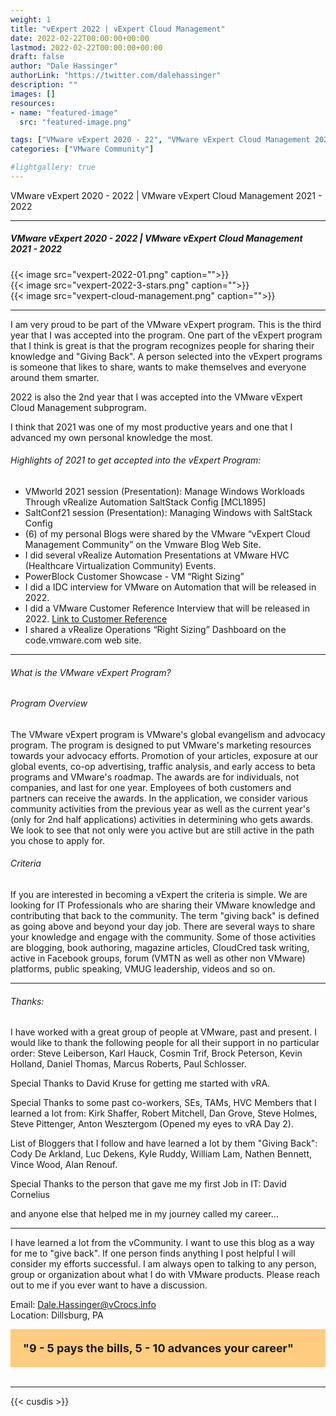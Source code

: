 ```yaml
---
weight: 1
title: "vExpert 2022 | vExpert Cloud Management"
date: 2022-02-22T00:00:00+00:00
lastmod: 2022-02-22T00:00:00+00:00
draft: false
author: "Dale Hassinger"
authorLink: "https://twitter.com/dalehassinger"
description: ""
images: []
resources:
- name: "featured-image"
  src: "featured-image.png"

tags: ["VMware vExpert 2020 - 22", "VMware vExpert Cloud Management 2021 - 22", "vCommunity", "Giving Back", "VMware"]
categories: ["VMware Community"]

#lightgallery: true
---
```


VMware vExpert 2020 - 2022 | VMware vExpert Cloud Management 2021 - 2022

<!--more-->

---

##### VMware vExpert 2020 - 2022 | VMware vExpert Cloud Management 2021 - 2022

{{< image src="vexpert-2022-01.png" caption="">}}  
{{< image src="vexpert-2022-3-stars.png" caption="">}}  
{{< image src="vexpert-cloud-management.png" caption="">}}  

---

I am very proud to be part of the VMware vExpert program.  This is the third year that I was accepted into the program. One part of the vExpert program that I think is great is that the program recognizes people for sharing their knowledge and "Giving Back". A person selected into the vExpert programs is someone that likes to share, wants to make themselves and everyone around them smarter.  

2022 is also the 2nd year that I was accepted into the VMware vExpert Cloud Management subprogram.  

I think that 2021 was one of my most productive years and one that I advanced my own personal knowledge the most.  

###### Highlights of 2021 to get accepted into the vExpert Program:

* VMworld 2021 session (Presentation): Manage Windows Workloads Through vRealize Automation SaltStack Config [MCL1895]
* SaltConf21 session (Presentation): Managing Windows with SaltStack Config
* (6) of my personal Blogs were shared by the VMware “vExpert Cloud Management Community” on the Vmware Blog Web Site.
* I did several vRealize Automation Presentations at VMware HVC (Healthcare Virtualization Community) Events.
* PowerBlock Customer Showcase - VM “Right Sizing”
* I did a IDC interview for VMware on Automation that will be released in 2022.
* I did a VMware Customer Reference Interview that will be released in 2022. <a href="https://blogs.vmware.com/management/2022/03/vra-optimize-healthcare-outcomes.html" target="_blank">Link to Customer Reference</a>
* I shared a vRealize Operations “Right Sizing” Dashboard on the code.vmware.com web site.

---

###### What is the VMware vExpert Program?

###### Program Overview

The VMware vExpert program is VMware's global evangelism and advocacy program. The program is designed to put VMware's marketing resources towards your advocacy efforts. Promotion of your articles, exposure at our global events, co-op advertising, traffic analysis, and early access to beta programs and VMware's roadmap. The awards are for individuals, not companies, and last for one year. Employees of both customers and partners can receive the awards. In the application, we consider various community activities from the previous year as well as the current year's (only for 2nd half applications) activities in determining who gets awards. We look to see that not only were you active but are still active in the path you chose to apply for.
 
###### Criteria



If you are interested in becoming a vExpert the criteria is simple. We are looking for IT Professionals who are sharing their VMware knowledge and contributing that back to the community. The term "giving back" is defined as going above and beyond your day job. There are several ways to share your knowledge and engage with the community. Some of those activities are blogging, book authoring, magazine articles, CloudCred task writing, active in Facebook groups, forum (VMTN as well as other non VMware) platforms, public speaking, VMUG leadership, videos and so on.

---

###### Thanks:

I have worked with a great group of people at VMware, past and present. I would like to thank the following people for all their support in no particular order: Steve Leiberson, Karl Hauck, Cosmin Trif, Brock Peterson, Kevin Holland, Daniel Thomas, Marcus Roberts, Paul Schlosser.

Special Thanks to David Kruse for getting me started with vRA.

Special Thanks to some past co-workers, SEs, TAMs, HVC Members that I learned a lot from: Kirk Shaffer, Robert Mitchell, Dan Grove, Steve Holmes, Steve Pittenger, Anton Wesztergom (Opened my eyes to vRA Day 2).

List of Bloggers that I follow and have learned a lot by them "Giving Back": Cody De Arkland, Luc Dekens, Kyle Ruddy, William Lam, Nathen Bennett, Vince Wood, Alan Renouf.

Special Thanks to the person that gave me my first Job in IT: David Cornelius

and anyone else that helped me in my journey called my career...

---

I have learned a lot from the vCommunity. I want to use this blog as a way for me to "give back". If one person finds anything I post helpful I will consider my efforts successful. I am always open to talking to any person, group or organization about what I do with VMware products.  Please reach out to me if you ever want to have a discussion.

Email: Dale.Hassinger@vCrocs.info  
Location: Dillsburg, PA

<div style="background-color:#ffcc80; Padding:20px; font-size:18px;" >
  <b>"9 - 5 pays the bills, 5 - 10 advances your career"</b>
</div>

<div><br></div>

---

{{< cusdis >}}